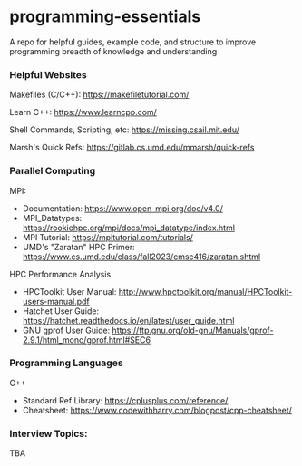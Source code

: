 # programming-essentials
A repo for helpful guides, example code, and structure to improve programming breadth of knowledge and understanding

### Helpful Websites

Makefiles (C/C++): https://makefiletutorial.com/

Learn C++: https://www.learncpp.com/

Shell Commands, Scripting, etc: https://missing.csail.mit.edu/

Marsh's Quick Refs: https://gitlab.cs.umd.edu/mmarsh/quick-refs

### Parallel Computing

MPI:
- Documentation: https://www.open-mpi.org/doc/v4.0/
- MPI_Datatypes: https://rookiehpc.org/mpi/docs/mpi_datatype/index.html
- MPI Tutorial: https://mpitutorial.com/tutorials/
- UMD's "Zaratan" HPC Primer: https://www.cs.umd.edu/class/fall2023/cmsc416/zaratan.shtml

HPC Performance Analysis
- HPCToolkit User Manual: http://www.hpctoolkit.org/manual/HPCToolkit-users-manual.pdf
- Hatchet User Guide: https://hatchet.readthedocs.io/en/latest/user_guide.html
- GNU gprof User Guide: https://ftp.gnu.org/old-gnu/Manuals/gprof-2.9.1/html_mono/gprof.html#SEC6

### Programming Languages

C++
- Standard Ref Library: https://cplusplus.com/reference/
- Cheatsheet: https://www.codewithharry.com/blogpost/cpp-cheatsheet/

### Interview Topics:

TBA
